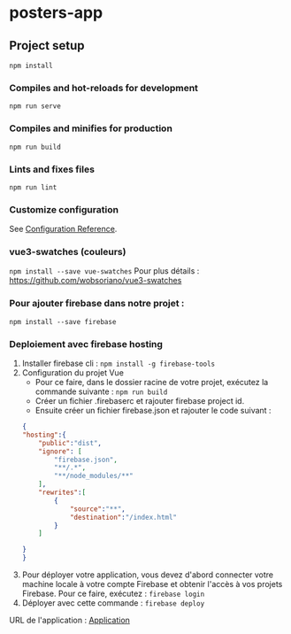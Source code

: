 # posters-app

## Project setup
``` npm install ```

### Compiles and hot-reloads for development
``` npm run serve ```

### Compiles and minifies for production
``` npm run build ```

### Lints and fixes files
``` npm run lint ```

### Customize configuration
See [Configuration Reference](https://cli.vuejs.org/config/).

### vue3-swatches (couleurs)

``` npm install --save vue-swatches ```
Pour plus détails : https://github.com/wobsoriano/vue3-swatches

### Pour ajouter firebase dans notre projet : 
``` npm install --save firebase ```


### Deploiement avec firebase hosting 


1. Installer firebase cli : ``` npm install -g firebase-tools ```
2. Configuration du projet Vue 
    - Pour ce faire, dans le dossier racine de votre projet, exécutez la commande suivante : ``` npm run build ```
    - Créer un fichier .firebaserc et rajouter firebase project id.
    - Ensuite créer un fichier firebase.json et rajouter le code suivant : 
    ```json
	{
	"hosting":{
		"public":"dist",
		"ignore": [
			"firebase.json",
			"**/.*",
			"**/node_modules/**"
		],
		"rewrites":[
			{
				"source":"**",
				"destination":"/index.html"
			}
		]

	}
	}

3. Pour déployer votre application, vous devez d'abord connecter votre machine locale à votre compte Firebase et obtenir l'accès à vos projets Firebase. Pour ce faire, exécutez :  ` firebase login `
4. Déployer avec cette commande : ` firebase deploy `


URL de l'application : [Application](https://posters-app-3eb45.web.app/)
 
 
